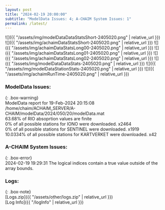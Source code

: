 ```yaml
---
layout: post
title: "2024-02-19 20:00:00"
subtitle: "ModelData Issues: 4; A-CHAIM System Issues: 1"
permalink: /latest/
---
```


![]({{ "/assets/img/modelDataDataStatsShort-2405020.png" | relative_url }})
![]({{ "/assets/img/achaimDataStatsShort-2405020.png" | relative_url }})
![]({{ "/assets/img/achaimDataStatsLong00-2405020.png" | relative_url }})
![]({{ "/assets/img/achaimDataStatsLong01-2405020.png" | relative_url }})
![]({{ "/assets/img/achaimDataStatsLong02-2405020.png" | relative_url }})
![]({{ "/assets/img/modelDataDataStats-2405020.png" | relative_url }})
![]({{ "/assets/img/modelDataStationStats-2405020.png" | relative_url }})
![]({{ "/assets/img/achaimRunTime-2405020.png" | relative_url }})


### ModelData Issues:  
  
{: .box-warning}  
 ModelData report for 19-Feb-2024 20:15:08   
 /home/chaim/ACHAIM_SERVER/A-CHAIM/modelData/2024/050/20/modelData.mat   
 63.68% of RIO absoprtion values are finite   
 0% of all possible stations for IONO were downloaded. x2464   
 0% of all possible stations for SENTINEL were downloaded. x1919   
 10.0334% of all possible stations for KARTVERKET were downloaded. x42   
  
### A-CHAIM System Issues:  
  
{: .box-error}  
2024-02-19 19:29:31 The logical indices contain a true value outside of the array bounds.  

### Logs:  
  
{: .box-note}  
[Logs.zip]({{ "/assets/other/logs.zip" | relative_url }})  
[Log Info]({{ "/logInfo" | relative_url }})  
